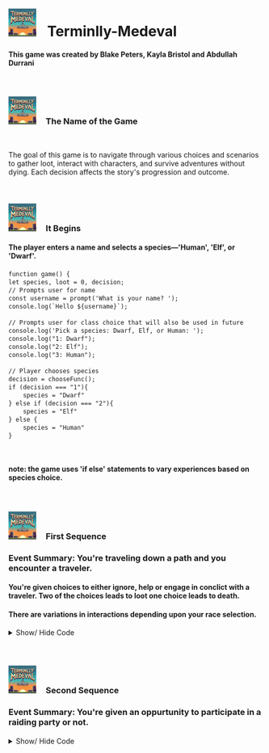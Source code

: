 # <img src='./public/Terminlly-Medeval.png' width="55em" style='margin-right: 15px'/> Terminlly-Medeval

#### This game was created by Blake Peters, Kayla Bristol and Abdullah Durrani
 
 
 
<br />

 ### <img src='./public/Terminlly-Medeval.png' width="55em" style='margin-right: 15px' /> The Name of the Game  
 
<br />
 
 The goal of this game is to navigate through various choices and scenarios to gather loot, interact with characters, and survive adventures without dying. Each decision affects the story's progression and outcome.


<br />

 ### <img src='./public/Terminlly-Medeval.png' width="55em" style='margin-right: 15px' /> It Begins

#### The player enters a name and selects a species—'Human', 'Elf', or 'Dwarf'. 

    function game() {
    let species, loot = 0, decision;
    // Prompts user for name
    const username = prompt('What is your name? ');
    console.log(`Hello ${username}`);

    // Prompts user for class choice that will also be used in future  
    console.log('Pick a species: Dwarf, Elf, or Human: ');
    console.log("1: Dwarf");
    console.log("2: Elf");
    console.log("3: Human");

    // Player chooses species
    decision = chooseFunc();
    if (decision === "1"){
        species = "Dwarf"
    } else if (decision === "2"){
        species = "Elf"    
    } else {
        species = "Human"
    }
  

<br />

#### note: the game uses 'if else' statements to vary experiences based on species choice.


<br />

 ### <img src='./public/Terminlly-Medeval.png' width="55em" style='margin-right: 15px' /> First Sequence

### Event Summary: You're traveling down a path and you encounter a traveler.

#### You're given choices to either ignore, help or engage in conclict with a traveler. Two of the choices leads to loot one choice leads to death. 
#### There are variations in interactions depending upon your race selection.

<details>

<summary>Show/ Hide Code</summary>

    console.log("As you are meandering down your path, you encounter a traveler.");
    console.log("1: Ignore.");
    console.log("2: Help.");
    console.log("3: Fight!");
    
    decision = chooseFunc();
    // Player ignores traveler
    if (decision === "1"){
        console.log("Ignore them. You are very shy after all… best not to make eye contact.");
        // In first choice if species is dwarf 
        if (species === "Dwarf"){
            console.log("You and the traveler give each other an up-nod as you pass. Nice.");
        } else if (species === "Elf"){
            console.log("You glide past the traveller without being seen. Great work!");
        } else {
            console.log("The traveller waves at you as you pass. You want to be friendly, so you wave back.",
                    "But as it turns out, there was another passerby behind you… the traveller was waving to them.",
                    "You pretend nothing happened. Carry on with your meandering.");
        }

    // Player helps traveler. If Dwarf or Elf = loot
    } else if (decision === "2"){
        console.log("Ask the traveler if they need help. It would be nice to have a companion if things go well.");
        if (species === "Dwarf"){
            console.log("Hello friend, how are your travels? Need any help?” You say. “Well yes actually I was looking",
                    "for a companion to help me find the nearest village. In fact, I`ll pay you! I`m very desperate.",
                    "Take these 20 coins.” They give you 20 coins and you move along to the nearest village together.");
            // Player gains 1 loot
            loot++;
        } else if (species === "Elf"){
            console.log("Hello friend, how are your travels? Need any help?” You say. “Well yes actually I was looking",
                    "for a companion to help me find the nearest village. I`m also over encumbered, so if you would, take" ,
                    "my extra sword and shield. They`re too much for me to carry.” They give you a sword and shield and you",
                    "move along to the nearest village together.");
            loot++;
        } else {
            console.log("You call out to the traveller. “Hello friend, I was just passing by and wondered —“ They glare",
                    "at you and interrupts, “A human eh? I`ll keep my distance, thank you. Move along before I change my",
                    "mind about killing you on the spot.” Oh my, a speciesist. You best avoid. Hurry along before",
                    "something bad happens.");
        }

    // Player fights traveler. If Elf or Human = loot, if Dwarf = die
    } else {
        console.log("Fight them! You could use some extra loot.");
        if (species === "Elf" || species === "Human"){
            console.log("You leap in front of the traveler and brandish your weapon. “Fight me you bastard!” You yell.",
                    "After some excellent swordsmanship, you defeat them! Great work. You earned some loot.");
            loot++;
        } else {
            console.log("You leap in front of the traveler and brandish your weapon. “Fight me you bastard!”",
                    "You yell. They leap back at you with their weapon. It`s a struggle, and the two of you are unevenly",
                    "matched! You`re too short! The traveler sees an opening in your armor and slashes at it. It is",
                    "a deep wound. You fall back, dazed! They have bested you! The traveler laughs and walks off. You see",
                    "a bright light… it`s all over.");
            // Player dies
            return false
        }
    }

</details>


<br />



<br />

 ### <img src='./public/Terminlly-Medeval.png' width="55em" style='margin-right: 15px' /> Second Sequence

### Event Summary: You're given an oppurtunity to participate in a raiding party or not.

####  
#### 

<details>

<summary>Show/ Hide Code</summary>

</details>


<br />


